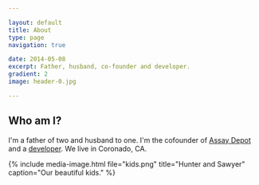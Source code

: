 ```yaml
---

layout: default
title: About
type: page
navigation: true

date: 2014-05-08
excerpt: Father, husband, co-founder and developer.
gradient: 2
image: header-0.jpg

---
```


## Who am I?

I'm a father of two and husband to one. I'm the cofounder of [Assay Depot](https://www.assaydepot.com) and a [developer](https://github.com/cpetersen). We live in Coronado, CA.

{% include media-image.html file="kids.png" title="Hunter and Sawyer" caption="Our beautiful kids." %}
